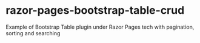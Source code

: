# razor-pages-bootstrap-table-crud
Example of Bootstrap Table plugin under Razor Pages tech with pagination, sorting and searching
